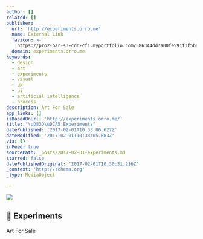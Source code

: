 ```yaml
---
author: []
related: []
publisher:
  url: 'http://experiments.orro.me'
  name: External Link
  favicon: >-
    https://pro2-bar-s3-cdn-cf1.myportfolio.com/586344dd7a00fe591f3f5b8a0923ea2f/cabe8a3f-8606-49ed-9c36-00a979648625_carw_1x1x32.png?h=2fecc8b71046ae23f7f673a10f4c5419
  domain: experiments.orro.me
keywords:
  - design
  - art
  - experiments
  - visual
  - ux
  - ui
  - artificial intelligence
  - process
description: Art For Sale
app_links: []
isBasedOnUrl: 'http://experiments.orro.me/'
title: "\uD83D\uDCA5 Experiments"
datePublished: '2017-02-01T10:33:06.627Z'
dateModified: '2017-02-01T10:33:05.883Z'
via: {}
inFeed: true
sourcePath: _posts/2017-02-01-experiments.md
starred: false
datePublishedOriginal: '2017-02-01T10:30:31.216Z'
_context: 'http://schema.org'
_type: MediaObject

---
```

<article style=""><img src="https://imgflo.herokuapp.com/graph/2b2431f8e7ba7b0/cec0392ffa8f5a54ca5c6e823e8eeb83/noop.jpg?input=https%3A%2F%2Fpro2-bar-s3-cdn-cf5.myportfolio.com%2F586344dd7a00fe591f3f5b8a0923ea2f%2F655bbf61c5e42883c64f51496e866526c1bff2762be1d98b7cbe4ab38b49bc86b3a731ae49e292eb_car_4x3.jpg%3Fh%3D65fd0a359e995c71f31aca3610cc416f%26url%3DaHR0cHM6Ly9taXItczMtY2RuLWNmLmJlaGFuY2UubmV0L3Byb2plY3RzL29yaWdpbmFsLzQ0MTY2MC41NDNkN2ZlM2QyNGY5LmpwZw%3D%3D" /><h1> Experiments</h1><p>Art For Sale</p></article>